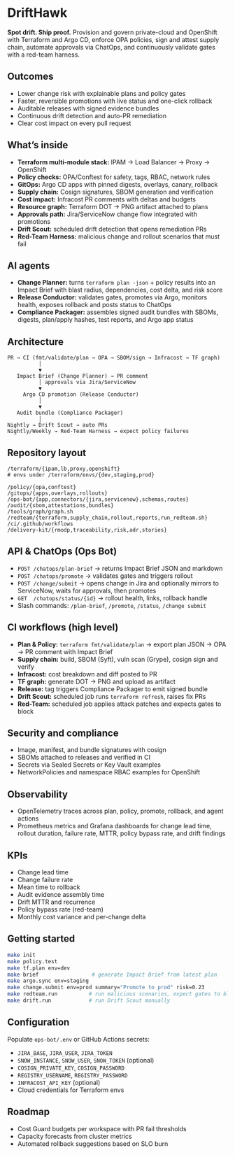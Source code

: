 # DriftHawk

**Spot drift. Ship proof.**
Provision and govern private-cloud and OpenShift with Terraform and Argo CD, enforce OPA policies, sign and attest supply chain, automate approvals via ChatOps, and continuously validate gates with a red-team harness.

## Outcomes

* Lower change risk with explainable plans and policy gates
* Faster, reversible promotions with live status and one-click rollback
* Auditable releases with signed evidence bundles
* Continuous drift detection and auto-PR remediation
* Clear cost impact on every pull request

## What’s inside

* **Terraform multi-module stack:** IPAM → Load Balancer → Proxy → OpenShift
* **Policy checks:** OPA/Conftest for safety, tags, RBAC, network rules
* **GitOps:** Argo CD apps with pinned digests, overlays, canary, rollback
* **Supply chain:** Cosign signatures, SBOM generation and verification
* **Cost impact:** Infracost PR comments with deltas and budgets
* **Resource graph:** Terraform DOT → PNG artifact attached to plans
* **Approvals path:** Jira/ServiceNow change flow integrated with promotions
* **Drift Scout:** scheduled drift detection that opens remediation PRs
* **Red-Team Harness:** malicious change and rollout scenarios that must fail

## AI agents

* **Change Planner:** turns `terraform plan -json` + policy results into an Impact Brief with blast radius, dependencies, cost delta, and risk score
* **Release Conductor:** validates gates, promotes via Argo, monitors health, exposes rollback and posts status to ChatOps
* **Compliance Packager:** assembles signed audit bundles with SBOMs, digests, plan/apply hashes, test reports, and Argo app status

## Architecture

```
PR → CI (fmt/validate/plan → OPA → SBOM/sign → Infracost → TF graph)
          │
          ▼
   Impact Brief (Change Planner) → PR comment
          │ approvals via Jira/ServiceNow
          ▼
     Argo CD promotion (Release Conductor)
          │
          ▼
   Audit bundle (Compliance Packager)
          │
Nightly → Drift Scout → auto PRs
Nightly/Weekly → Red-Team Harness → expect policy failures
```

## Repository layout

```
/terraform/{ipam,lb,proxy,openshift}
# envs under /terraform/envs/{dev,staging,prod}

/policy/{opa,conftest}
/gitops/{apps,overlays,rollouts}
/ops-bot/{app,connectors/{jira,servicenow},schemas,routes}
/audit/{sbom,attestations,bundles}
/tools/graph/graph.sh
/redteam/{terraform,supply_chain,rollout,reports,run_redteam.sh}
/ci/.github/workflows
/delivery-kit/{rmodp,traceability,risk,adr,stories}
```

## API & ChatOps (Ops Bot)

* `POST /chatops/plan-brief` → returns Impact Brief JSON and markdown
* `POST /chatops/promote` → validates gates and triggers rollout
* `POST /change/submit` → opens change in Jira and optionally mirrors to ServiceNow, waits for approvals, then promotes
* `GET  /chatops/status/{id}` → rollout health, links, rollback handle
* Slash commands: `/plan-brief`, `/promote`, `/status`, `/change submit`

## CI workflows (high level)

* **Plan & Policy:** `terraform fmt/validate/plan` → export plan JSON → OPA → PR comment with Impact Brief
* **Supply chain:** build, SBOM (Syft), vuln scan (Grype), cosign sign and verify
* **Infracost:** cost breakdown and diff posted to PR
* **TF graph:** generate DOT → PNG and upload as artifact
* **Release:** tag triggers Compliance Packager to emit signed bundle
* **Drift Scout:** scheduled job runs `terraform refresh`, raises fix PRs
* **Red-Team:** scheduled job applies attack patches and expects gates to block

## Security and compliance

* Image, manifest, and bundle signatures with cosign
* SBOMs attached to releases and verified in CI
* Secrets via Sealed Secrets or Key Vault examples
* NetworkPolicies and namespace RBAC examples for OpenShift

## Observability

* OpenTelemetry traces across plan, policy, promote, rollback, and agent actions
* Prometheus metrics and Grafana dashboards for change lead time, rollout duration, failure rate, MTTR, policy bypass rate, and drift findings

## KPIs

* Change lead time
* Change failure rate
* Mean time to rollback
* Audit evidence assembly time
* Drift MTTR and recurrence
* Policy bypass rate (red-team)
* Monthly cost variance and per-change delta

## Getting started

```bash
make init
make policy.test
make tf.plan env=dev
make brief                 # generate Impact Brief from latest plan
make argo.sync env=staging
make change.submit env=prod summary="Promote to prod" risk=0.23
make redteam.run          # run malicious scenarios, expect gates to block
make drift.run            # run Drift Scout manually
```

## Configuration

Populate `ops-bot/.env` or GitHub Actions secrets:

* `JIRA_BASE`, `JIRA_USER`, `JIRA_TOKEN`
* `SNOW_INSTANCE`, `SNOW_USER`, `SNOW_TOKEN` (optional)
* `COSIGN_PRIVATE_KEY`, `COSIGN_PASSWORD`
* `REGISTRY_USERNAME`, `REGISTRY_PASSWORD`
* `INFRACOST_API_KEY` (optional)
* Cloud credentials for Terraform envs

## Roadmap

* Cost Guard budgets per workspace with PR fail thresholds
* Capacity forecasts from cluster metrics
* Automated rollback suggestions based on SLO burn
